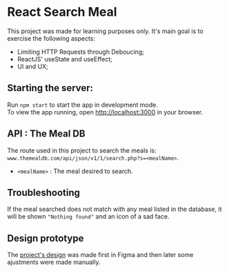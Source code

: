 # React Search Meal

This project was made for learning purposes only. It's main goal is to exercise the following aspects:
- Limiting HTTP Requests through Deboucing;
- ReactJS' useState and useEffect;
- UI and UX;

## Starting the server:

Run `npm start` to start the app in development mode.\
To view the app running, open [http://localhost:3000](http://localhost:3000) in your browser.

## API : The Meal DB

The route used in this project to search the meals is: `www.themealdb.com/api/json/v1/1/search.php?s=<mealName>`.

- `<mealName>` : The meal desired to search.

## Troubleshooting

If the meal searched does not match with any meal listed in the database, it will be shown `"Nothing found"` and an icon of a sad face.

## Design prototype
The [project's design](https://www.figma.com/file/hJ4KNh71DXOttdb9kXubb0/Meu-Portif%C3%B3lio?node-id=0%3A1) was made first in Figma and then later some ajustments were made manually.